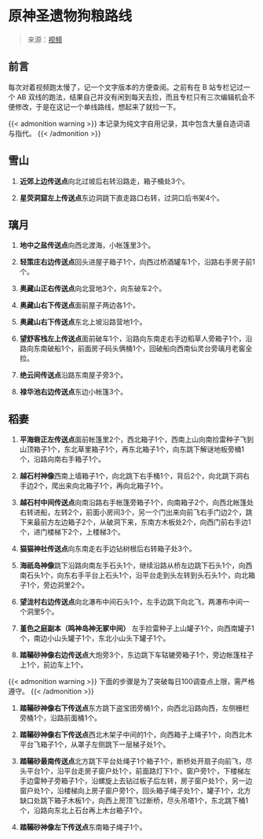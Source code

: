 # 原神圣遗物狗粮路线


> 来源：[视频](https://www.bilibili.com/video/BV1Rq4y1Z7K4)

## 前言

每次对着视频跑太慢了，记一个文字版本的方便查阅。之前有在 B 站专栏记过一个 AB 双线的跑法，结果自己并没有闲到每天去捡，而且专栏只有三次编辑机会不便修改，于是在这记一个单线路线，想起来了就捡一下。

{{< admonition warning >}}
本记录为纯文字自用记录，其中包含大量自造词语与指代。
{{< /admonition >}}

## 雪山

1. **近郊上边传送点**向北过坡后右转沿路走，箱子桶处3个。

1. **星荧洞窟左上传送点**东边洞跳下直走路口右转，过洞口后书架4个。

## 璃月

1. **地中之盐传送点**向西北渡海，小帐篷里3个。

1. **轻策庄右边传送点**回头进屋子箱子1个，向西过桥酒罐车1个，沿路右手房子前1个。

1. **奥藏山正右传送点**向北营地3个，向东破车2个。

1. **奥藏山右下传送点**面前屋子两边各1个。

1. **奥藏山右下传送点**东北上坡沿路营地1个。

1. **望舒客栈左上传送点**面前破车1个，沿路向东南走右手边稻草人旁箱子1个，沿路向东南破船1个，前面房子码头俩桶1个，回破船向西南仙灵台旁璃月老窖全捡。

1. **绝云间传送点**沿路东南屋子旁3个。

1. **禄华池右边传送点**东边小帐篷3个。

## 稻妻

1. **平海砦正左传送点**面前帐篷里2个，西北箱子1个，西南上山向南捡雷种子飞到山顶箱子1个，东北草里箱子1个，再东北箱子1个，向东跳下解谜地板旁桶1个，沿路向南右手箱子1个。

1. **越石村神像**西南上墙箱子1个，向北跳下右手桶1个，背后2个，向北跳下洞右手边2个，爬出来向北箱子1个，再向北箱子1个。

1. **越石村中间传送点**向南沿路右手帐篷旁箱子1个，向南箱子2个，向西北帐篷处右转进船，左转2个，前面小房间3个，另一个门出来向前飞右手门边2个，跳下来最前方左边箱子2个，从破洞下来，东南方木板处2个，向西门前右手边1个，进门楼梯下2个，上楼梯3个。

1. **猫猫神社传送点**向东南走右手边钻树根后右转箱子处3个。

1. **海祇岛神像**跳下沿路向南左手石头1个，继续沿路从桥左边跳下石头1个，向西南石头1个，向东右手平台上石头1个，沿平台走到头左转到头石头1个，向北箱子1个，旁边洞里2个。

1. **望泷村右边传送点**向北瀑布中间石头1个，左手边跳下向北飞，两瀑布中间一个洞里5个。

1. **堇色之庭副本（鸣神岛神无冢中间）** 左手捡雷种子上山罐子1个，向西南罐子1个，南边小山头罐子1个，东北小山头下罐子1个。

1. **踏鞴砂神像右边传送点**大炮旁3个，东边跳下车轱辘旁箱子1个，旁边帐篷柱子上1个，前边车上1个。

{{< admonition warning >}}
下面的步骤是为了突破每日100调查点上限，需严格遵守。
{{< /admonition >}}

1. **踏鞴砂神像右下传送点**东方跳下盗宝团旁桶1个，向西北沿路向西，左侧栅栏旁桶1个，沿路前面桶1个。

1. **踏鞴砂神像右下传送点**西北木架子中间的1个，向西箱子上绳子1个，向西北木平台飞箱子1个，从罩子左侧跳下一层梯子处1个。

1. **踏鞴砂最南传送点**北方跳下平台处绳子1个箱子1个，断桥处开扇子向前飞，尽头平台1个，沿平台走房子窗户处1个，前面路灯下1个，窗户旁1个，下楼梯左手边雷种子旁箱子1个，沿螺旋上去钻过板子后左转，房子窗户处1个，另一边窗户处1个，沿楼梯向上房子窗户旁1个，回头箱子绳子处1个，罐子1个，北方缺口处跳下箱子木板1个，向西上房顶飞过断桥，尽头吊塔1个，东北跳下桶1个，沿路向东北上石台再上木台箱子1个。

1. **踏鞴砂神像左下传送点**东南箱子绳子1个。
